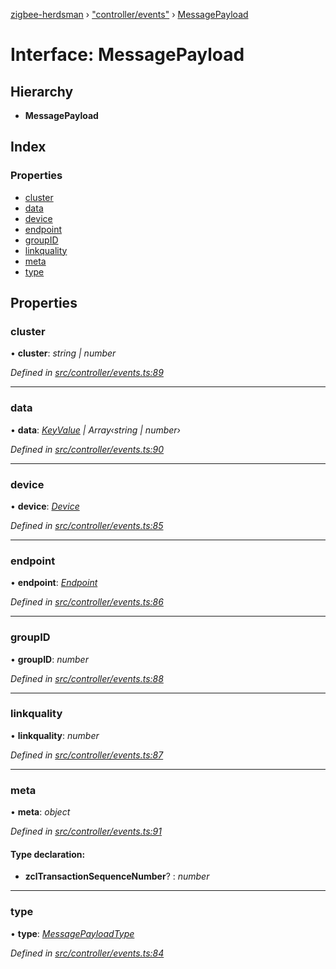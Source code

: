 [zigbee-herdsman](../README.md) › ["controller/events"](../modules/_controller_events_.md) › [MessagePayload](_controller_events_.messagepayload.md)

# Interface: MessagePayload

## Hierarchy

* **MessagePayload**

## Index

### Properties

* [cluster](_controller_events_.messagepayload.md#cluster)
* [data](_controller_events_.messagepayload.md#data)
* [device](_controller_events_.messagepayload.md#device)
* [endpoint](_controller_events_.messagepayload.md#endpoint)
* [groupID](_controller_events_.messagepayload.md#groupid)
* [linkquality](_controller_events_.messagepayload.md#linkquality)
* [meta](_controller_events_.messagepayload.md#meta)
* [type](_controller_events_.messagepayload.md#type)

## Properties

###  cluster

• **cluster**: *string | number*

*Defined in [src/controller/events.ts:89](https://github.com/Koenkk/zigbee-herdsman/blob/3a6811a/src/controller/events.ts#L89)*

___

###  data

• **data**: *[KeyValue](_controller_tstype_.keyvalue.md) | Array‹string | number›*

*Defined in [src/controller/events.ts:90](https://github.com/Koenkk/zigbee-herdsman/blob/3a6811a/src/controller/events.ts#L90)*

___

###  device

• **device**: *[Device](../classes/_controller_model_device_.device.md)*

*Defined in [src/controller/events.ts:85](https://github.com/Koenkk/zigbee-herdsman/blob/3a6811a/src/controller/events.ts#L85)*

___

###  endpoint

• **endpoint**: *[Endpoint](../classes/_controller_model_endpoint_.endpoint.md)*

*Defined in [src/controller/events.ts:86](https://github.com/Koenkk/zigbee-herdsman/blob/3a6811a/src/controller/events.ts#L86)*

___

###  groupID

• **groupID**: *number*

*Defined in [src/controller/events.ts:88](https://github.com/Koenkk/zigbee-herdsman/blob/3a6811a/src/controller/events.ts#L88)*

___

###  linkquality

• **linkquality**: *number*

*Defined in [src/controller/events.ts:87](https://github.com/Koenkk/zigbee-herdsman/blob/3a6811a/src/controller/events.ts#L87)*

___

###  meta

• **meta**: *object*

*Defined in [src/controller/events.ts:91](https://github.com/Koenkk/zigbee-herdsman/blob/3a6811a/src/controller/events.ts#L91)*

#### Type declaration:

* **zclTransactionSequenceNumber**? : *number*

___

###  type

• **type**: *[MessagePayloadType](../modules/_controller_events_.md#messagepayloadtype)*

*Defined in [src/controller/events.ts:84](https://github.com/Koenkk/zigbee-herdsman/blob/3a6811a/src/controller/events.ts#L84)*
